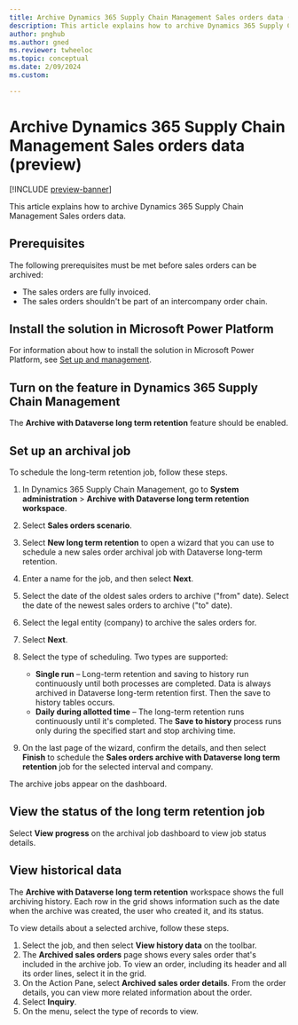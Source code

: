 ```yaml
---
title: Archive Dynamics 365 Supply Chain Management Sales orders data (preview)
description: This article explains how to archive Dynamics 365 Supply Chain Management Sales orders data.
author: pnghub
ms.author: gned
ms.reviewer: twheeloc
ms.topic: conceptual
ms.date: 2/09/2024
ms.custom:

---
```


# Archive Dynamics 365 Supply Chain Management Sales orders data (preview)

[!INCLUDE [preview-banner](../../../supply-chain/includes/preview-banner.md)]

This article explains how to archive Dynamics 365 Supply Chain Management Sales orders data.

## Prerequisites

The following prerequisites must be met before sales orders can be archived:

- The sales orders are fully invoiced.
- The sales orders shouldn't be part of an intercompany order chain.

## Install the solution in Microsoft Power Platform

For information about how to install the solution in Microsoft Power Platform, see [Set up and management](archive-setup.md).

## Turn on the feature in Dynamics 365 Supply Chain Management

The **Archive with Dataverse long term retention** feature should be enabled.

## Set up an archival job

To schedule the long-term retention job, follow these steps.

1. In Dynamics 365 Supply Chain Management, go to **System administration** \> **Archive with Dataverse long term retention workspace**.
1. Select **Sales orders scenario**.
1. Select **New long term retention** to open a wizard that you can use to schedule a new sales order archival job with Dataverse long-term retention.
1. Enter a name for the job, and then select **Next**.
1. Select the date of the oldest sales orders to archive ("from" date). Select the date of the newest sales orders to archive ("to" date).
1. Select the legal entity (company) to archive the sales orders for.
1. Select **Next**.
1. Select the type of scheduling. Two types are supported:

    - **Single run** – Long-term retention and saving to history run continuously until both processes are completed. Data is always archived in Dataverse long-term retention first. Then the save to history tables occurs.
    - **Daily during allotted time** – The long-term retention runs continuously until it's completed. The **Save to history** process runs only during the specified start and stop archiving time.

1. On the last page of the wizard, confirm the details, and then select **Finish** to schedule the **Sales orders archive with Dataverse long term retention** job for the selected interval and company.

The archive jobs appear on the dashboard.

## View the status of the long term retention job

Select **View progress** on the archival job dashboard to view job status details.

## View historical data

The **Archive with Dataverse long term retention** workspace shows the full archiving history. Each row in the grid shows information such as the date when the archive was created, the user who created it, and its status.

To view details about a selected archive, follow these steps.

1. Select the job, and then select **View history data** on the toolbar.
1. The **Archived sales orders** page shows every sales order that's included in the archive job. To view an order, including its header and all its order lines, select it in the grid.
1. On the Action Pane, select **Archived sales order details**. From the order details, you can view more related information about the order.
1. Select **Inquiry**.
1. On the menu, select the type of records to view.
